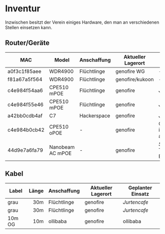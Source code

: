 # Inventur
Inzwischen besitzt der Verein einiges Hardware, den man an verschiedenen Stellen einsetzen kann.

## Router/Geräte
| MAC          | Model            | Anschaffung | Aktueller Lagerort | Geplanter Einsatz |
|--------------|------------------|-------------|--------------------|-------------------|
| a0f3c1f85aee | WDR4900          | Flüchtlinge | genofire WG         | -               |
| f81a67a5f564 | WDR4900          | Flüchtlinge | genofire/kukoon     | -               |
| c4e984f54aa6 | CPE510 mPOE      | Flüchtlinge | genofire           | _Jurtencafe_      |
| c4e984f55e46 | CPE510 mPOE      | Flüchtlinge | genofire           | _Jurtencafe_      |
| a42bb0cdb4af | C7               | Hackerspace | genofire           | _Jurtencafe_      |
| c4e984b0cb42 | CPE510 oPOE      | -           | genofire           | Ollibaba irgendwo aufbauen |
| 44d9e7a6fa79 | Nanobeam AC mPOE | -           | genofire           | _SummerSound_  <br/> Teil einer Brücke  |

## Kabel
| Label   | Länge | Anschaffung | Aktueller Lagerort | Geplanter Einsatz |
|---------|------:|-------------|--------------------|-------------------|
| grau    |   30m | Flüchtlinge | genofire           | _Jurtencafe_      |
| grau    |   30m | Flüchtlinge | genofire           | _Jurtencafe_      |
| 10m OG  |   10m | ollibaba    | genofire           | ollibaba          |
